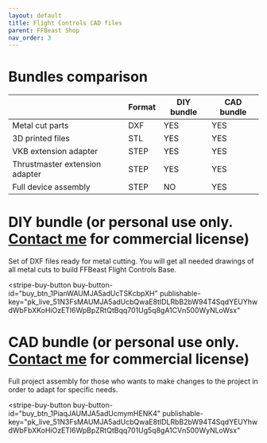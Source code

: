 ```yaml
---
layout: default
title: Flight Controls CAD files
parent: FFBeast Shop
nav_order: 3
---
```


# Bundles comparison

|                                | Format | DIY bundle    | CAD bundle  | 
|--------------------------------|--------|---------------|-------------|
| Metal cut parts                | DXF    | YES           | YES         | 
| 3D printed files               | STL    | YES           | YES         | 
| VKB extension adapter          | STEP   | YES           | YES         | 
| Thrustmaster extension adapter | STEP   | YES           | YES         | 
| Full device assembly           | STEP   | NO            | YES         | 


# DIY bundle (or personal use only. <a href="mailto:ffbeast.devices@gmail.com"><b>Contact me</b></a> for commercial license)

Set of DXF files ready for metal cutting. You will get all needed drawings of all metal cuts to build FFBeast Flight Controls Base.

<script async
  src="https://js.stripe.com/v3/buy-button.js">
</script>

<stripe-buy-button
buy-button-id="buy_btn_1PianWAUMJA5adUcTSKcbpXH"
publishable-key="pk_live_51N3FsMAUMJA5adUcbQwaE8tIDLRbB2bW94T4SqdYEUYhwdWbFbXKoHiOzETl6WpBpZRtQtBqq701Ug5q8gA1CVn500WyNLoWsx"
>
</stripe-buy-button>

# CAD bundle (or personal use only. <a href="mailto:ffbeast.devices@gmail.com"><b>Contact me</b></a> for commercial license)

Full project assembly for those who wants to make changes to the project in order to adapt for specific needs.

<script async
  src="https://js.stripe.com/v3/buy-button.js">
</script>

<stripe-buy-button
buy-button-id="buy_btn_1PiaqJAUMJA5adUcmymHENK4"
publishable-key="pk_live_51N3FsMAUMJA5adUcbQwaE8tIDLRbB2bW94T4SqdYEUYhwdWbFbXKoHiOzETl6WpBpZRtQtBqq701Ug5q8gA1CVn500WyNLoWsx"
>
</stripe-buy-button>